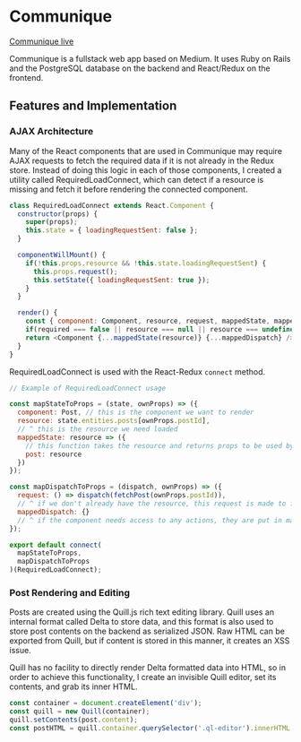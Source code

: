 # Communique

[Communique live][heroku]

[heroku]: http://communique-cl.herokuapp.com/

Communique is a fullstack web app based on Medium. It uses Ruby on Rails and the PostgreSQL database on the backend and React/Redux on the frontend.

## Features and Implementation

### AJAX Architecture

Many of the React components that are used in Communique may require AJAX requests to fetch the required data if it is not already in the Redux store. Instead of doing this logic in each of those components, I created a utility called RequiredLoadConnect, which can detect if a resource is missing and fetch it before rendering the connected component.

```javascript
class RequiredLoadConnect extends React.Component {
  constructor(props) {
    super(props);
    this.state = { loadingRequestSent: false };
  }

  componentWillMount() {
    if(!this.props.resource && !this.state.loadingRequestSent) {
      this.props.request();
      this.setState({ loadingRequestSent: true });
    }
  }

  render() {
    const { component: Component, resource, request, mappedState, mappedDispatch, required } = this.props;
    if(required === false || resource === null || resource === undefined) return null;
    return <Component {...mappedState(resource)} {...mappedDispatch} />;
  }
}
```

RequiredLoadConnect is used with the React-Redux `connect` method.

```javascript
// Example of RequiredLoadConnect usage

const mapStateToProps = (state, ownProps) => ({
  component: Post, // this is the component we want to render
  resource: state.entities.posts[ownProps.postId],
  // ^ this is the resource we need loaded
  mappedState: resource => ({
    // this function takes the resource and returns props to be used by the component
    post: resource
  })
});

const mapDispatchToProps = (dispatch, ownProps) => ({
  request: () => dispatch(fetchPost(ownProps.postId)),
  // ^ if we don't already have the resource, this request is made to fetch it
  mappedDispatch: {}
  // ^ if the component needs access to any actions, they are put in mappedDispatch
});

export default connect(
  mapStateToProps,
  mapDispatchToProps
)(RequiredLoadConnect);
```

### Post Rendering and Editing

Posts are created using the Quill.js rich text editing library. Quill uses an internal format called Delta to store data, and this format is also used to store post contents on the backend as serialized JSON. Raw HTML can be exported from Quill, but if content is stored in this manner, it creates an XSS issue.

Quill has no facility to directly render Delta formatted data into HTML, so in order to achieve this functionality, I create an invisible Quill editor, set its contents, and grab its inner HTML.

```javascript
const container = document.createElement('div');
const quill = new Quill(container);
quill.setContents(post.content);
const postHTML = quill.container.querySelector('.ql-editor').innerHTML;
```
